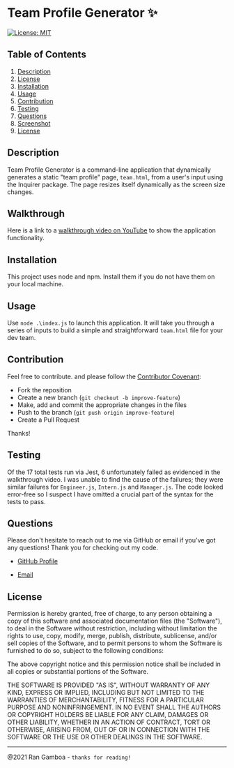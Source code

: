 # Team Profile Generator ✨

[![License: MIT](https://img.shields.io/badge/License-MIT-yellow.svg)](https://opensource.org/licenses/MIT)

## Table of Contents

  1. [Description](#description)
  2. [License](#license)
  3. [Installation](#installation)
  4. [Usage](#usage)
  5. [Contribution](#contribution)
  6. [Testing](#testing)
  7. [Questions](#questions)
  8. [Screenshot](#screenshot)
  9. [License](#license)
  
## Description

Team Profile Generator is a command-line application that dynamically generates a static "team profile" page, ``team.html``, from a user's input using the Inquirer package. The page resizes itself dynamically as the screen size changes.

## Walkthrough

Here is a link to a [walkthrough video on YouTube](https://www.youtube.com/watch?v=M-JnNamKpLE&ab_channel=RanGamboa) to show the application functionality.

## Installation

This project uses node and npm. Install them if you do not have them on your local machine. 

## Usage

Use ``node .\index.js`` to launch this application. It will take you through a series of inputs to build a simple and straightforward ``team.html`` file for your dev team.

## Contribution

Feel free to contribute. and please follow the [Contributor Covenant](http://contributor-covenant.org/version/1/3/0/):

* Fork the reposition
* Create a new branch (``git checkout -b improve-feature``)
* Make, add and commit the appropriate changes in the files
* Push to the branch (``git push origin improve-feature``)
* Create a Pull Request

Thanks!

## Testing

Of the 17 total tests run via Jest, 6 unfortunately failed as evidenced in the walkthrough video. I was unable to find the cause of the failures; they were similar failures for ``Engineer.js``, ``Intern.js`` and ``Manager.js``. The code looked error-free so I suspect I have omitted a crucial part of the syntax for the tests to pass.

## Questions

Please don't hesitate to reach out to me via GitHub or email if you've got any questions! Thank you for checking out my code.

* [GitHub Profile](https://github.com/rangamboa) 

* [Email](mailto:rangamboa@gmail.com)


## License

Permission is hereby granted, free of charge, to any person obtaining a copy of this software and associated documentation files (the "Software"), to deal in the Software without restriction, including without limitation the rights to use, copy, modify, merge, publish, distribute, sublicense, and/or sell copies of the Software, and to permit persons to whom the Software is furnished to do so, subject to the following conditions:

The above copyright notice and this permission notice shall be included in all copies or substantial portions of the Software.

THE SOFTWARE IS PROVIDED "AS IS", WITHOUT WARRANTY OF ANY KIND, EXPRESS OR IMPLIED, INCLUDING BUT NOT LIMITED TO THE WARRANTIES OF MERCHANTABILITY, FITNESS FOR A PARTICULAR PURPOSE AND NONINFRINGEMENT. IN NO EVENT SHALL THE AUTHORS OR COPYRIGHT HOLDERS BE LIABLE FOR ANY CLAIM, DAMAGES OR OTHER LIABILITY, WHETHER IN AN ACTION OF CONTRACT, TORT OR OTHERWISE, ARISING FROM, OUT OF OR IN CONNECTION WITH THE SOFTWARE OR THE USE OR OTHER DEALINGS IN THE SOFTWARE.

---
@2021 Ran Gamboa - ``thanks for reading!``
